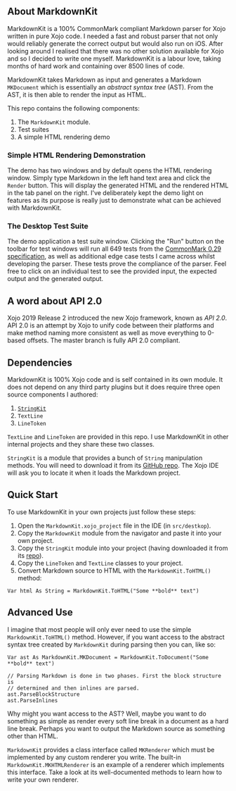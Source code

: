## About MarkdownKit

MarkdownKit is a 100% CommonMark compliant Markdown parser for Xojo written in pure Xojo code. I needed a fast and robust parser that not only would reliably generate the correct output but would also run on iOS. After looking around I realised that there was no other solution available for Xojo and so I decided to write one myself. MarkdownKit is a labour love, taking months of hard work and containing over 8500 lines of code.

MarkdownKit takes Markdown as input and generates a Markdown `MKDocument` which is essentially an _abstract syntax tree_ (AST). From the AST, it is then able to render the input as HTML.

This repo contains the following components:

1. The `MarkdownKit` module.
2. Test suites
3. A simple HTML rendering demo

### Simple HTML Rendering Demonstration

The demo has two windows and by default opens the HTML rendering window. Simply type Markdown in the left hand text area and click the `Render` button. This will display the generated HTML and the rendered HTML in the tab panel on the right. I've deliberately kept the demo light on features as its purpose is really just to demonstrate what can be achieved with MarkdownKit.

### The Desktop Test Suite

The demo application a test suite window. Clicking the "Run" button on the toolbar for test windows will run all 649 tests from the [CommonMark 0.29 specification][cm spec], as well as additional edge case tests I came across whilst developing the parser. These tests prove the compliance of the parser. Feel free to click on an individual test to see the provided input, the expected output and the generated output.

## A word about API 2.0

Xojo 2019 Release 2 introduced the new Xojo framework, known as _API 2.0_. API 2.0 is an attempt by Xojo to unify code between their platforms and make method naming more consistent as well as move everything to 0-based offsets. The master branch is fully API 2.0 compliant. 

## Dependencies

MarkdownKit is 100% Xojo code and is self contained in its own module. It does not depend on any third party plugins but it does require three open source components I authored:

1. [`StringKit`][stringkit]
2. `TextLine`
3. `LineToken`

`TextLine` and `LineToken` are provided in this repo. I use MarkdownKit in other internal projects and they share these two classes.

`StringKit` is a module that provides a bunch of `String` manipulation methods. You will need to download it from its [GitHub repo][stringkit]. The Xojo IDE will ask you to locate it when it loads the Markdown project.

## Quick Start

To use MarkdownKit in your own projects just follow these steps:

1. Open the `MarkdownKit.xojo_project` file in the IDE (in `src/destkop`).
2. Copy the `MarkdownKit` module from the navigator and paste it into your own project.
3. Copy the `StringKit` module into your project (having downloaded it from its [repo][stringkit]).
4. Copy the `LineToken` and `TextLine` classes to your project.
5. Convert Markdown source to HTML with the `MarkdownKit.ToHTML()` method:

```xojo
Var html As String = MarkdownKit.ToHTML("Some **bold** text")
```

## Advanced Use

I imagine that most people will only ever need to use the simple `MarkdownKit.ToHTML()` method. However, if you want access to the abstract syntax tree created by `MarkdownKit` during parsing then you can, like so:

```xojo
Var ast As MarkdownKit.MKDocument = MarkdownKit.ToDocument("Some **bold** text")

// Parsing Markdown is done in two phases. First the block structure is 
// determined and then inlines are parsed.
ast.ParseBlockStructure
ast.ParseInlines
```

Why might you want access to the AST? Well, maybe you want to do something as simple as render every soft line break in a document as a hard line break. Perhaps you want to output the Markdown source as something other than HTML.

`MarkdownKit` provides a class interface called `MKRenderer` which must be implemented by any custom renderer you write. The built-in `MarkdownKit.MKHTMLRenderer` is an example of a renderer which implements this interface. Take a look at its well-documented methods to learn how to write your own renderer.

[forums]: https://forum.xojo.com
[cm spec]: https://spec.commonmark.org/0.29/
[stringkit]: https://github.com/gkjpettet/StringKit